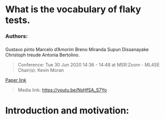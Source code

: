 # What is the vocabulary of flaky tests.

 ### Authors: 

 ### 
 Gustavo pinto
Marcelo d’Amorim
Breno Miranda
Supun Dissanayake
Christoph treude
Antonia Bertolino.

>Conference:
 Tue 30 Jun 2020 14:36 - 14:48 at MSR:Zoom - ML4SE Chair(s): Kevin Moran

 [Paper link](http://gustavopinto.org/lost+found/msr2020.pdf "click here to view paper")

> Media link:  https://youtu.be/NsHfSA_S7Yo

# **Introduction and motivation**: 


